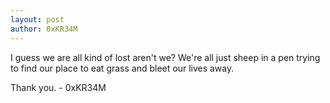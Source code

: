 ```yaml
---
layout: post
author: 0xKR34M
---
```

<p>I guess we are all kind of lost aren't we? We're all just sheep in a pen trying to find our place to eat grass and bleet our lives away.</p>

<p>Thank you. - 0xKR34M</p>
